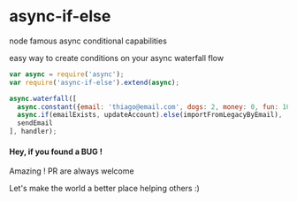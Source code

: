 # async-if-else
node famous async conditional capabilities

easy way to create conditions on your async waterfall flow

```javascript
var async = require('async');
var require('async-if-else').extend(async);

async.waterfall([
  async.constant({email: 'thiago@email.com', dogs: 2, money: 0, fun: 100 }),
  async.if(emailExists, updateAccount).else(importFromLegacyByEmail),
  sendEmail
], handler);

```


#### Hey, if you found a BUG !
Amazing ! PR are always welcome 

Let's make the world a better place helping others :)
